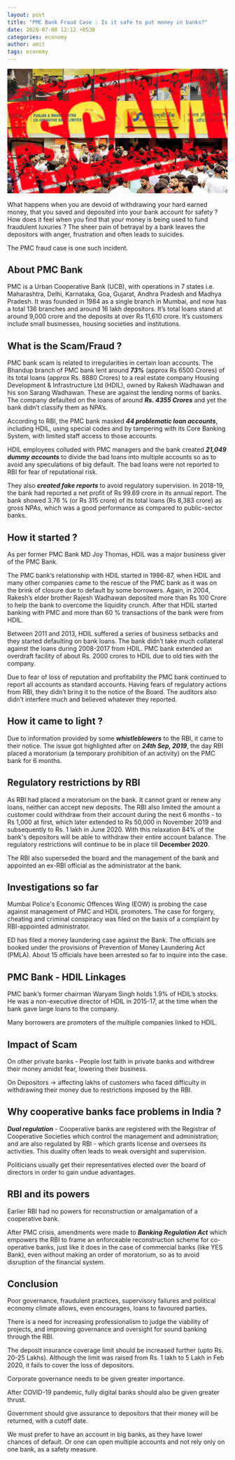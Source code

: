```yaml
---
layout: post
title: "PMC Bank Fraud Case : Is it safe to put money in banks?"
date: 2020-07-08 12:12 +0530
categories: economy
author: amit
tags: economy
---
```


![pmc fraud](/assets/images/pmc-fraud.jpg)

What happens when you are devoid of withdrawing your hard earned money, that you saved and deposited into your bank account for safety ? How does it feel when you find that your money is being used to fund fraudulent luxuries ? The sheer pain of betrayal by a bank leaves the depositors with anger, frustration and often leads to suicides. 

The PMC fraud case is one such incident. 

## About PMC Bank
PMC is a Urban Cooperative Bank (UCB), with operations in 7 states i.e. Maharashtra, Delhi, Karnataka, Goa, Gujarat, Andhra Pradesh and Madhya Pradesh. It was founded in 1984 as a single branch in Mumbai, and now has a total 136 branches and around 16 lakh depositors. It’s total loans stand at around 9,000 crore and the deposits at over Rs 11,610 crore.  It’s customers include small businesses, housing societies and institutions.

## What is the Scam/Fraud ?
PMC bank scam is related to irregularities in certain loan accounts. The Bhandup branch of PMC bank lent around ***73%*** (approx Rs 6500 Crores) of its total loans (approx Rs. 8880 Crores) to a real estate company Housing Development & Infrastructure Ltd (HDIL), owned by Rakesh Wadhawan and his son Sarang Wadhawan. These are against the lending norms of banks. The company defaulted on the loans of around ***Rs. 4355 Crores*** and yet the bank didn’t classify them as NPA’s. 

According to RBI, the PMC bank masked ***44 problematic loan accounts***, including HDIL, using special codes and by tampering with its Core Banking System, with limited staff access to those accounts. 

HDIL employees colluded with PMC managers and the bank created ***21,049 dummy accounts*** to divide the bad loans into multiple accounts so as to avoid any speculations of big default. The bad loans were not reported to RBI for fear of reputational risk. 

They also ***created fake reports*** to avoid regulatory supervision. In 2018-19, the bank had reported a net profit of Rs 99.69 crore in its annual report. The bank showed 3.76 % (or Rs 315 crore) of its total loans (Rs 8,383 crore) as gross NPAs, which was a good performance as compared to public-sector banks. 

## How it started ?
As per former PMC Bank MD Joy Thomas, HDIL was a major business giver of the PMC Bank. 

The PMC bank’s relationship with HDIL started in 1986-87, when HDIL and many other companies came to the rescue of the PMC bank as it was on the brink of closure due to default by some borrowers. 
Again, in 2004, Rakesh’s elder brother Rajesh Wadhawan deposited more than Rs 100 Crore to help the bank to overcome the liquidity crunch. After that HDIL started banking with PMC and more than 60 % transactions of the bank were from HDIL.

Between 2011 and 2013, HDIL suffered a series of business setbacks and they started defaulting on bank loans. The bank didn’t take much collateral against the loans during 2008-2017 from HDIL. PMC bank extended an overdraft facility of about Rs. 2000 crores to HDIL due to old ties with the company. 

Due to fear of loss of reputation and profitability the PMC bank continued to report all accounts as standard accounts. Having fears of regulatory actions from RBI, they didn’t bring it to the notice of the Board. The auditors also didn’t interfere much and believed whatever they reported. 

## How it came to light ?
Due to information provided by some ***whistleblowers*** to the RBI, it came to their notice. The issue got highlighted after on ***24th Sep, 2019***, the day RBI placed a moratorium (a temporary prohibition of an activity) on the PMC bank for 6 months. 

## Regulatory restrictions by RBI
As RBI had placed a moratorium on the bank. It cannot grant or renew any loans, neither can accept new deposits. The RBI also limited the amount a customer could withdraw from their account during the next 6 months - to Rs 1,000 at first, which later extended to Rs 50,000 in November 2019 and subsequently to Rs. 1 lakh in June 2020. With this relaxation 84% of the bank's depositors will be able to withdraw their entire account balance. The regulatory restrictions will continue to be in place till **December 2020**. 

The RBI also superseded the board and the management of the bank and appointed an ex-RBI official as the administrator at the bank. 

## Investigations so far
Mumbai Police's Economic Offences Wing (EOW) is probing the case against management of PMC and HDIL promoters. The case for forgery, cheating and criminal conspiracy was filed on the basis of a complaint by RBI-appointed administrator.  

ED has filed a money laundering case against the Bank. The officials are booked under the provisions of Prevention of Money Laundering Act (PMLA).  About 15 officials have been arrested so far to inquire into the case.

## PMC Bank - HDIL Linkages
PMC bank’s former chairman Waryam Singh holds 1.9% of HDIL’s stocks. He was a non-executive director of HDIL in 2015-17, at the time when the bank gave large loans to the company. 

Many borrowers are promoters of the multiple companies linked to HDIL. 

## Impact of Scam
On other private banks - People lost faith in private banks and withdrew their money amidst fear, lowering their business. 

On Depositors → affecting lakhs of customers who faced difficulty in withdrawing their money due to restrictions imposed by the RBI. 

## Why cooperative banks face problems in India ?
***Dual regulation*** - Cooperative banks are registered with the Registrar of Cooperative Societies which control the management and administration; and are also regulated by RBI - which grants license and oversees its activities. This duality often leads to weak oversight and supervision. 

Politicians usually get their representatives elected over the board of directors in order to gain undue advantages. 

## RBI and its powers
Earlier RBI had no powers for reconstruction or amalgamation of a cooperative bank. 

After PMC crisis, amendments were made to ***Banking Regulation Act*** which empowers the RBI to frame an enforceable reconstruction scheme for co-operative banks, just like it does in the case of commercial banks (like YES Bank), even without making an order of moratorium, so as to avoid disruption of the financial system. 

## Conclusion 
Poor governance, fraudulent practices, supervisory failures and political economy climate allows, even encourages, loans to favoured parties. 

There is a need for increasing professionalism to judge the viability of projects, and improving governance and oversight for sound banking through the RBI. 

The deposit insurance coverage limit should be increased further (upto Rs. 20-25 Lakhs). Although the limit was raised from Rs. 1 lakh to 5 Lakh in Feb 2020, it fails to cover the loss of depositors. 

Corporate governance needs to be given greater importance. 

After COVID-19 pandemic, fully digital banks should also be given greater thrust.

Government should give assurance to depositors that their money will be returned, with a cutoff date.

We must prefer to have an account in big banks, as they have lower chances of default. Or one can open multiple accounts and not rely only on one bank, as a safety measure. 


